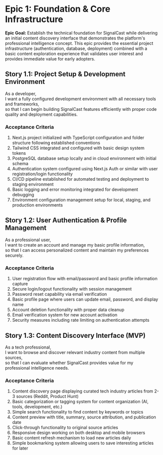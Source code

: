 # Epic 1: Foundation & Core Infrastructure

**Epic Goal:** Establish the technical foundation for SignalCast while delivering an initial content discovery interface that demonstrates the platform's professional intelligence concept. This epic provides the essential project infrastructure (authentication, database, deployment) combined with a basic content exploration experience that validates user interest and provides immediate value for early adopters.

## Story 1.1: Project Setup & Development Environment

As a developer,  
I want a fully configured development environment with all necessary tools and frameworks,  
so that I can begin building SignalCast features efficiently with proper code quality and deployment capabilities.

### Acceptance Criteria

1. Next.js project initialized with TypeScript configuration and folder structure following established conventions
2. Tailwind CSS integrated and configured with basic design system tokens
3. PostgreSQL database setup locally and in cloud environment with initial schema
4. Authentication system configured using Next.js Auth or similar with user registration/login functionality
5. CI/CD pipeline established for automated testing and deployment to staging environment
6. Basic logging and error monitoring integrated for development debugging
7. Environment configuration management setup for local, staging, and production environments

## Story 1.2: User Authentication & Profile Management

As a professional user,  
I want to create an account and manage my basic profile information,  
so that I can access personalized content and maintain my preferences securely.

### Acceptance Criteria

1. User registration flow with email/password and basic profile information capture
2. Secure login/logout functionality with session management
3. Password reset capability via email verification
4. Basic profile page where users can update email, password, and display name
5. Account deletion functionality with proper data cleanup
6. Email verification system for new account activation
7. Security measures including rate limiting on authentication attempts

## Story 1.3: Content Discovery Interface (MVP)

As a tech professional,  
I want to browse and discover relevant industry content from multiple sources,  
so that I can evaluate whether SignalCast provides value for my professional intelligence needs.

### Acceptance Criteria

1. Content discovery page displaying curated tech industry articles from 2-3 sources (Reddit, Product Hunt)
2. Basic categorization or tagging system for content organization (AI, tools, development, etc.)
3. Simple search functionality to find content by keywords or topics
4. Content preview with title, summary, source attribution, and publication date
5. Click-through functionality to original source articles
6. Responsive design working on both desktop and mobile browsers
7. Basic content refresh mechanism to load new articles daily
8. Simple bookmarking system allowing users to save interesting articles for later
